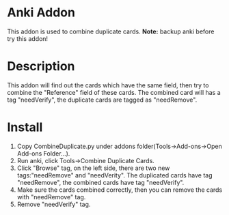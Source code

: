 # Anki Addon
This addon is used to combine duplicate cards.
**Note:** backup anki before try this addon!

# Description
This addon will find out the cards which have the same field, then try to combine the "Reference" field of these cards. The combined card will has a tag "needVerify", the duplicate cards are tagged as "needRemove".

# Install
1. Copy CombineDuplicate.py under addons folder(Tools->Add-ons->Open Add-ons Folder...).
2. Run anki, click Tools->Combine Duplicate Cards.
3. Click "Browse" tag, on the left side, there are two new tags:"needRemove" and "needVerity". The duplicated cards have tag "needRemove", the combined cards have tag "needVerify".
4. Make sure the cards combined correctly, then you can remove the cards with "needRemove" tag.
5. Remove "needVerify" tag.




